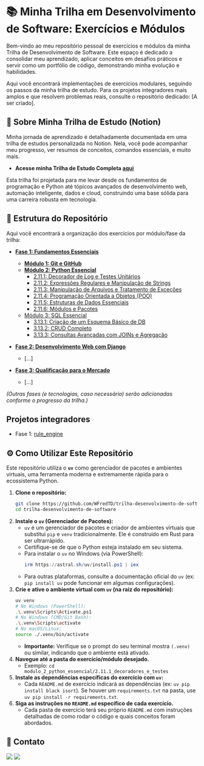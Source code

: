 # 📚 Minha Trilha em Desenvolvimento de Software: Exercícios e Módulos

Bem-vindo ao meu repositório pessoal de exercícios e módulos da minha Trilha de Desenvolvimento de Software. Este espaço é dedicado a consolidar meu aprendizado, aplicar conceitos em desafios práticos e servir como um portfólio de código, demonstrando minha evolução e habilidades.

Aqui você encontrará implementações de exercícios modulares, seguindo os passos da minha trilha de estudo. Para os projetos integradores mais amplos e que resolvem problemas reais, consulte o repositório dedicado: [A ser criado].

## 🌟 Sobre Minha Trilha de Estudo (Notion)

Minha jornada de aprendizado é detalhadamente documentada em uma trilha de estudos personalizada no Notion. Nela, você pode acompanhar meu progresso, ver resumos de conceitos, comandos essenciais, e muito mais.

* **Acesse minha Trilha de Estudo Completa [aqui](https://ebony-sphere-7b6.notion.site/Trilha-para-Desenvolvimento-de-Software-20edac67d6178099af40c363dfb90e7a)** 

Esta trilha foi projetada para me levar desde os fundamentos de programação e Python até tópicos avançados de desenvolvimento web, automação inteligente, dados e cloud, construindo uma base sólida para uma carreira robusta em tecnologia.

## 📁 Estrutura do Repositório

Aqui você encontrará a organização dos exercícios por módulo/fase da trilha:

* **[Fase 1: Fundamentos Essenciais](fase_1_fundamentos_essenciais/README.md)**
    * **[Módulo 1: Git e GitHub](fase_1_fundamentos_essenciais/modulo_1_git_e_github/README.md)**
    * **[Módulo 2: Python Essencial](fase_1_fundamentos_essenciais/modulo_2_python_essencial/README.md)**
        * [2.11.1: Decorador de Log e Testes Unitários](fase_1_fundamentos_essenciais/modulo_2_python_essencial/2.11.1_decoradores_e_testes/README.md)
        * [2.11.2: Expressões Regulares e Manipulação de Strings](fase_1_fundamentos_essenciais/modulo_2_python_essencial/2.11.2_expressoes_regulares/README.md)
        * [2.11.3: Manipulação de Arquivos e Tratamento de Exceções](fase_1_fundamentos_essenciais/modulo_2_python_essencial/2.11.3_arquivos_e_excecoes/README.md)
        * [2.11.4: Programação Orientada a Objetos (POO)](fase_1_fundamentos_essenciais/modulo_2_python_essencial/2.11.4_poo/README.md)
        * [2.11.5: Estruturas de Dados Essenciais](fase_1_fundamentos_essenciais/modulo_2_python_essencial/2.11.5_estruturas_de_dados/README.md)
        * [2.11.6: Módulos e Pacotes](fase_1_fundamentos_essenciais/modulo_2_python_essencial/2.11.6_modulos_e_pacotes/README.md)
    * [Módulo 3: SQL Essencial](fase_1_fundamentos_essenciais/modulo_3_sql_essencial/README.md)
        * [3.13.1: Criação de um Esquema Básico de DB](fase_1_fundamentos_essenciais/modulo_3_sql_essencial/3.13.1_esquema_basico/README.md)
        * [3.13.2: CRUD Completo](fase_1_fundamentos_essenciais/modulo_3_sql_essencial/3.13.2_crud/README.md)
        * [3.13.3: Consultas Avançadas com JOINs e Agregação](fase_1_fundamentos_essenciais/modulo_3_sql_essencial/3.13.3_consultas_avancadas/README.md)

* **[Fase 2: Desenvolvimento Web com Django](fase_2_desenvolvimento_web_com_django/README.md)**
    * [...]

* **[Fase 3: Qualificação para o Mercado](fase_3_qualificacao_para_o_mercado/README.md)**
    * [...]

*(Outras fases (e tecnologias, caso necessário) serão adicionadas conforme o progresso da trilha.)*

## Projetos integradores

* Fase 1: [rule_engine](https://github.com/WFredTD/rule_engine)

## ⚙️ Como Utilizar Este Repositório

Este repositório utiliza o **`uv`** como gerenciador de pacotes e ambientes virtuais, uma ferramenta moderna e extremamente rápida para o ecossistema Python.

1.  **Clone o repositório:**
    ```bash
    git clone https://github.com/WFredTD/trilha-desenvolvimento-de-software
    cd trilha-desenvolvimento-de-software
    ```
2.  **Instale o `uv` (Gerenciador de Pacotes):**
    * `uv` é um gerenciador de pacotes e criador de ambientes virtuais que substitui `pip` e `venv` tradicionalmente. Ele é construído em Rust para ser ultrarrápido.
    * Certifique-se de que o Python esteja instalado em seu sistema.
    * Para instalar o `uv` no Windows (via PowerShell):
        ```powershell
        irm https://astral.sh/uv/install.ps1 | iex
        ```
    * Para outras plataformas, consulte a documentação oficial do `uv` (ex: `pip install uv` pode funcionar em algumas configurações).
3.  **Crie e ative o ambiente virtual com `uv` (na raiz do repositório):**
    ```bash
    uv venv
    # No Windows (PowerShell):
    .\.venv\Scripts\Activate.ps1
    # No Windows (CMD/Git Bash):
    .\.venv\Scripts\activate
    # No macOS/Linux:
    source ./.venv/bin/activate
    ```
    * **Importante:** Verifique se o prompt do seu terminal mostra `(.venv)` ou similar, indicando que o ambiente está ativado.
4.  **Navegue até a pasta do exercício/módulo desejado.**
    * Exemplo: `cd modulo_2_python_essencial/2.11.1_decoradores_e_testes`
5.  **Instale as dependências específicas do exercício com `uv`:**
    * Cada `README.md` de exercício indicará as dependências (ex: `uv pip install black isort`). Se houver um `requirements.txt` na pasta, use `uv pip install -r requirements.txt`.
6.  **Siga as instruções no `README.md` específico de cada exercício.**
    * Cada pasta de exercício terá seu próprio `README.md` com instruções detalhadas de como rodar o código e quais conceitos foram abordados.

## 📧 Contato

<div>
    <a href = "mailto:fredtorresdreyer@gmail.com"><img loading="lazy" src="https://img.shields.io/badge/Gmail-D14836?style=for-the-badge&logo=gmail&logoColor=white" target="_blank"></a>
    <a href="https://www.linkedin.com/in/walterftdreyer/" target="_blank"><img loading="lazy" src="https://img.shields.io/badge/-LinkedIn-%230077B5?style=for-the-badge&logo=linkedin&logoColor=white" target="_blank"></a> 
</div>